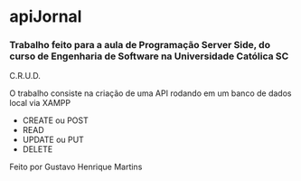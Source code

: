# apiJornal
<h3>Trabalho feito para a aula de Programação Server Side, do curso de Engenharia de Software na Universidade Católica SC</h3>

<p>C.R.U.D.</p>
<p>O trabalho consiste na criação de uma API rodando em um banco de dados local via XAMPP

   - CREATE ou POST
   - READ
   - UPDATE ou PUT
   - DELETE</p>

<p>Feito por Gustavo Henrique Martins</p>

